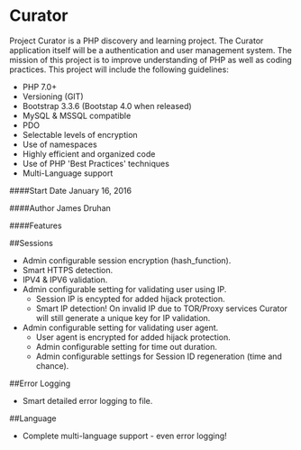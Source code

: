 # Curator
Project Curator is a PHP discovery and learning project. The Curator application itself will be a authentication and user management system. The mission of this project is to improve understanding of PHP as well as coding practices. This project will include the following guidelines:

- PHP 7.0+
- Versioning (GIT)
- Bootstrap 3.3.6 (Bootstap 4.0 when released)
- MySQL & MSSQL compatible
- PDO
- Selectable levels of encryption
- Use of namespaces
- Highly efficient and organized code
- Use of PHP 'Best Practices' techniques
- Multi-Language support

####Start Date
January 16, 2016

####Author
James Druhan

####Features

##Sessions

- Admin configurable session encryption (hash_function).
- Smart HTTPS detection.
- IPV4 & IPV6 validation.
- Admin configurable setting for validating user using IP.
  - Session IP is encypted for added hijack protection.
  - Smart IP detection! On invalid IP due to TOR/Proxy services Curator will still generate a unique key for IP validation.
- Admin configurable setting for validating user agent.
  - User agent is encrypted for added hijack protection.
  - Admin configurable setting for time out duration.
  - Admin configurable settings for Session ID regeneration (time and chance).

##Error Logging
- Smart detailed error logging to file.

##Language
- Complete multi-language support - even error logging!